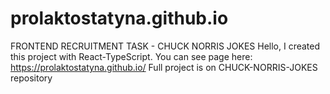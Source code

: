 # prolaktostatyna.github.io
FRONTEND RECRUITMENT TASK - CHUCK NORRIS JOKES
Hello, I created this project with React-TypeScript. You can see page here: https://prolaktostatyna.github.io/ Full project is on CHUCK-NORRIS-JOKES repository
